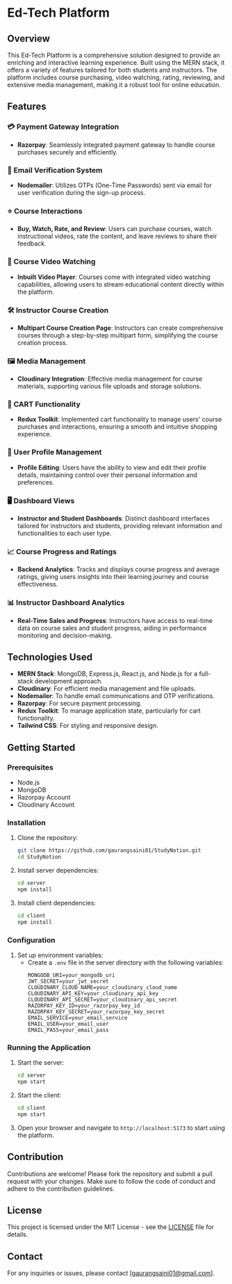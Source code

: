 
# Ed-Tech Platform

## Overview

This Ed-Tech Platform is a comprehensive solution designed to provide an enriching and interactive learning experience. Built using the MERN stack, it offers a variety of features tailored for both students and instructors. The platform includes course purchasing, video watching, rating, reviewing, and extensive media management, making it a robust tool for online education.

## Features

### 💳 Payment Gateway Integration
- **Razorpay**: Seamlessly integrated payment gateway to handle course purchases securely and efficiently.

### 📧 Email Verification System
- **Nodemailer**: Utilizes OTPs (One-Time Passwords) sent via email for user verification during the sign-up process.

### ⭐ Course Interactions
- **Buy, Watch, Rate, and Review**: Users can purchase courses, watch instructional videos, rate the content, and leave reviews to share their feedback.

### 🎥 Course Video Watching
- **Inbuilt Video Player**: Courses come with integrated video watching capabilities, allowing users to stream educational content directly within the platform.

### 🛠️ Instructor Course Creation
- **Multipart Course Creation Page**: Instructors can create comprehensive courses through a step-by-step multipart form, simplifying the course creation process.

### 🖼️ Media Management
- **Cloudinary Integration**: Effective media management for course materials, supporting various file uploads and storage solutions.

### 🛒 CART Functionality
- **Redux Toolkit**: Implemented cart functionality to manage users' course purchases and interactions, ensuring a smooth and intuitive shopping experience.

### 👤 User Profile Management
- **Profile Editing**: Users have the ability to view and edit their profile details, maintaining control over their personal information and preferences.

### 🖥️ Dashboard Views
- **Instructor and Student Dashboards**: Distinct dashboard interfaces tailored for instructors and students, providing relevant information and functionalities to each user type.

### 📈 Course Progress and Ratings
- **Backend Analytics**: Tracks and displays course progress and average ratings, giving users insights into their learning journey and course effectiveness.

### 📊 Instructor Dashboard Analytics
- **Real-Time Sales and Progress**: Instructors have access to real-time data on course sales and student progress, aiding in performance monitoring and decision-making.

## Technologies Used

- **MERN Stack**: MongoDB, Express.js, React.js, and Node.js for a full-stack development approach.
- **Cloudinary**: For efficient media management and file uploads.
- **Nodemailer**: To handle email communications and OTP verifications.
- **Razorpay**: For secure payment processing.
- **Redux Toolkit**: To manage application state, particularly for cart functionality.
- **Tailwind CSS**: For styling and responsive design.

## Getting Started

### Prerequisites

- Node.js
- MongoDB
- Razorpay Account
- Cloudinary Account

### Installation

1. Clone the repository:
   ```bash
   git clone https://github.com/gaurangsaini01/StudyNotion.git
   cd StudyNotion
   ```

2. Install server dependencies:
   ```bash
   cd server
   npm install
   ```

3. Install client dependencies:
   ```bash
   cd client
   npm install
   ```

### Configuration

1. Set up environment variables:
   - Create a `.env` file in the server directory with the following variables:
     ```env
     MONGODB_URI=your_mongodb_uri
     JWT_SECRET=your_jwt_secret
     CLOUDINARY_CLOUD_NAME=your_cloudinary_cloud_name
     CLOUDINARY_API_KEY=your_cloudinary_api_key
     CLOUDINARY_API_SECRET=your_cloudinary_api_secret
     RAZORPAY_KEY_ID=your_razorpay_key_id
     RAZORPAY_KEY_SECRET=your_razorpay_key_secret
     EMAIL_SERVICE=your_email_service
     EMAIL_USER=your_email_user
     EMAIL_PASS=your_email_pass
     ```

### Running the Application

1. Start the server:
   ```bash
   cd server
   npm start
   ```

2. Start the client:
   ```bash
   cd client
   npm start
   ```

3. Open your browser and navigate to `http://localhost:5173` to start using the platform.

## Contribution

Contributions are welcome! Please fork the repository and submit a pull request with your changes. Make sure to follow the code of conduct and adhere to the contribution guidelines.

## License

This project is licensed under the MIT License - see the [LICENSE](LICENSE) file for details.

## Contact

For any inquiries or issues, please contact [gaurangsaini01@gmail.com].
